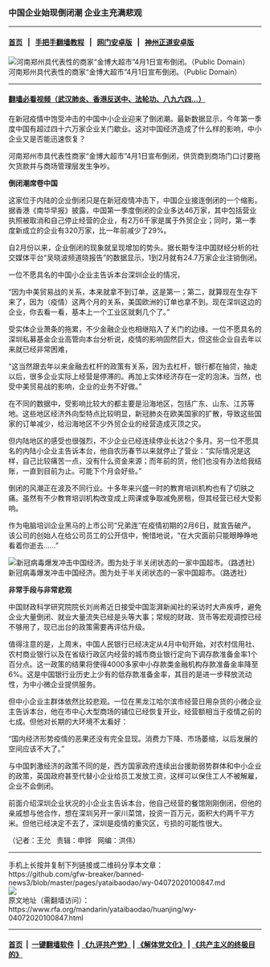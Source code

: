 ### 中国企业始现倒闭潮  企业主充满悲观
------------------------

#### [首页](https://github.com/gfw-breaker/banned-news3/blob/master/README.md) &nbsp;&nbsp;|&nbsp;&nbsp; [手把手翻墙教程](https://github.com/gfw-breaker/guides/wiki) &nbsp;&nbsp;|&nbsp;&nbsp; [网门安卓版](https://github.com/oGate2/oGate) &nbsp;&nbsp;|&nbsp;&nbsp; [神州正道安卓版](https://github.com/SzzdOgate/update) 



<div id="headerimg">
 <img alt="河南郑州具代表性的商家“金博大超市”4月1日宣布倒闭。（Public Domain）" src="https://www.rfa.org/mandarin/yataibaodao/huanjing/wy-04072020100847.html/wy0407z.jpg/image" title="河南郑州具代表性的商家“金博大超市”4月1日宣布倒闭。（Public Domain）"/>
 <div id="headerimgcontents">
  <div id="headerimgcaption">
   <span>
    河南郑州具代表性的商家“金博大超市”4月1日宣布倒闭。（Public Domain）
   </span>
   <!-- zoomattribute -->
  </div>
  <!-- headerimgcaption -->
 </div>
 <!-- headerimagecontents -->
</div>

<hr/>


#### [翻墙必看视频（武汉肺炎、香港反送中、法轮功、八九六四...）](https://github.com/gfw-breaker/banned-news3/blob/master/pages/link3.md)

<div id="storytext">
 <div>
  <div class="slot_header">
  </div>
 </div>
 <p>
  在新冠疫情中饱受冲击的中国中小企业迎来了倒闭潮。最新数据显示，今年第一季度中国有超过四十六万家企业关门歇业。这对中国经济造成了什么样的影响，中小企业又是否能迅速恢复？
 </p>
 <p>
  河南郑州市具代表性商家“金博大超市”4月1日宣布倒闭，供货商到商场门口讨要拖欠货款并与商场管理层发生争吵。
 </p>
 <p>
 </p>
 <p>
 </p>
 <p>
  <b>
   倒闭潮席卷中国
  </b>
 </p>
 <p>
  这家位于内陆的企业倒闭只是在新冠疫情冲击下，中国企业接连倒闭的一个缩影。据香港《南华早报》披露，中国第一季度倒闭的企业多达46万家，其中包括营业执照被取消和自己停止经营的企业，有2万6千家是属于外贸企业；同时，第一季度新成立的企业有320万家，比一年前减少了29%。
 </p>
 <p>
  自2月份以来，企业倒闭的现象就呈现增加的势头。据长期专注中国财经分析的社交媒体平台“吴晓波频道晓报告”的数据显示，1到2月就有24.7万家企业注销倒闭。
 </p>
 <p>
  一位不愿具名的中国小企业主告诉本台深圳企业的情况，
 </p>
 <p>
  “因为中美贸易战的关系，本来就拿不到订单，这是第一；第二，就算现在生存下来了，因为（疫情）这两个月的关系，美国欧洲的订单也拿不到。现在深圳这边的企业，你去看一看，基本上一个工业区就剩几个了。”
 </p>
 <p>
  受实体企业萧条的拖累，不少金融企业也相继陷入了关门的边缘。一位不愿具名的深圳私募基金企业高管向本台分析说，疫情的影响固然巨大，但这些企业自去年以来就已经非常困难，
 </p>
 <p>
  “这当然跟去年以来金融去杠杆的政策有关系，因为去杠杆，银行都在抽贷，抽走以后，很多企业实际上经营是停滞的。再加上实体经济存在一定的泡沫。当然，也受中美贸易战的影响，企业的业务不好做。”
 </p>
 <p>
  在不同的数据中，受影响比较大的都主要是沿海地区，包括广东、山东、江苏等地。这些地区经济外向型特点比较明显，新冠肺炎在欧美国家的扩散，导致这些国家的订单减少，给沿海地区不少外贸企业的经营造成灭顶之灾。
 </p>
 <p>
  但内陆地区的感受也很强烈，不少企业已经连续停业长达2个多月。另一位不愿具名的内陆小企业主告诉本台，他自农历春节以来就停止了营业：“实际情况是这样，自己比较痛苦一点，没有什么资金来源；而年前的货，他们也没有办法给我结账，一直到目前为止。可能下个月会好些。”
 </p>
 <p>
  倒闭的风潮正在波及不同行业。十多年来兴盛一时的教育培训机构也有了切肤之痛。虽然有不少教育培训机构改变成上网课或争取减免房租，但其经营已经大受影响。
 </p>
 <p>
  作为电脑培训企业黑马的上市公司“兄弟连”在疫情初期的2月6日，就宣告破产。该公司的创始人在给公司员工的公开信中，惋惜地说，“在大灾面前只能眼睁睁地看着你逝去......”
 </p>
 <p>
  <div class="image-inline captioned" style="width:680px;">
   <div style="width:680px;">
    <img alt="新冠病毒爆发冲击中国经济。图为处于半关闭状态的一家中国超市。（路透社）" src="https://www.rfa.org/mandarin/yataibaodao/huanjing/wy-04072020100847.html/wy0407.jpg" title="新冠病毒爆发冲击中国经济。图为处于半关闭状态的一家中国超市。（路透社）"/>
   </div>
   <div class="image-caption">
    <span style="width:680px;">
     新冠病毒爆发冲击中国经济。图为处于半关闭状态的一家中国超市。（路透社）
    </span>
    <span class="copyright">
    </span>
   </div>
  </div>
 </p>
 <p>
  <b>
   非常手段与非常悲观
  </b>
 </p>
 <p>
  中国财政科学研究院院长刘尚希近日接受中国澎湃新闻社的采访时大声疾呼，避免企业大量倒闭、就业大量流失已经是头等大事；常规的财政、货币等宏观调控已经不够用了，现已出台的政策需要再评估升级。
 </p>
 <p>
  值得注意的是，上周末，中国人民银行已经决定从4月中旬开始，对农村信用社、农村商业银行以及在省级行政区内经营的城市商业银行定向下调存款准备金率1个百分点。这一政策的结果将使得4000多家中小存款类金融机构存款准备金率降至6%。这是中国银行业历史上少有的低存款准备金率，其目的是进一步释放流动性，为中小微企业提供服务。
 </p>
 <p>
  但中小企业主群体依然比较悲观。一位在黑龙江哈尔滨市经营日用杂货的小微企业主告诉本台，他在市中心大型商场的铺位已经恢复开业，经营额相当于疫情之前的七成。但他对长期的大环境不太看好：
 </p>
 <p>
  “国内经济形势疫情的恶果还没有完全显现。消费力下降、市场萎缩，以后发展的空间应该不大了。”
 </p>
 <p>
  与中国刺激经济的政策不同的是，西方国家政府连续出台援助弱势群体和中小企业的政策，英国政府甚至代替小企业给员工发放工资，这样可以保住工人不被解雇，企业不会倒闭。
 </p>
 <p>
  前面介绍深圳企业状况的小企业主告诉本台，他自己经营的餐馆刚刚倒闭，但他的亲戚想与他合作，想在深圳另开一家川菜馆，投资一百万元，面积大约两千平方米。但他已经决定不去了，深圳是疫情的重灾区，亏损的可能性很大。
 </p>
 <p>
 </p>
 <p>
  （记者：王允   责辑：申铧   网编：洪伟）
 </p>
</div>

<hr/>
手机上长按并复制下列链接或二维码分享本文章：<br/>
https://github.com/gfw-breaker/banned-news3/blob/master/pages/yataibaodao/wy-04072020100847.md <br/>
<a href='https://github.com/gfw-breaker/banned-news3/blob/master/pages/yataibaodao/wy-04072020100847.md'><img src='https://github.com/gfw-breaker/banned-news3/blob/master/pages/yataibaodao/wy-04072020100847.md.png'/></a> <br/>
原文地址（需翻墙访问）：https://www.rfa.org/mandarin/yataibaodao/huanjing/wy-04072020100847.html


------------------------
#### [首页](https://github.com/gfw-breaker/banned-news3/blob/master/README.md) &nbsp;|&nbsp; [一键翻墙软件](https://github.com/gfw-breaker/nogfw/blob/master/README.md) &nbsp;| [《九评共产党》](https://github.com/gfw-breaker/9ping.md/blob/master/README.md#九评之一评共产党是什么) | [《解体党文化》](https://github.com/gfw-breaker/jtdwh.md/blob/master/README.md) | [《共产主义的终极目的》](https://github.com/gfw-breaker/gczydzjmd.md/blob/master/README.md)


<img src='http://gfw-breaker.win/banned-news3/pages/yataibaodao/wy-04072020100847.md' width='0px' height='0px'/>